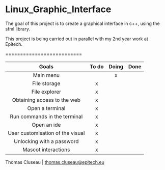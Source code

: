 # Linux_Graphic_Interface

The goal of this project is to create a graphical interface in c++, using the sfml library.

This project is being carried out in parallel with my 2nd year work at Epitech.

==========================

|              Goals                | To do | Doing | Done |
|:---------------------------------:|:-----:|:-----:|:----:|
| Main menu                         |       | x     |      |
| File storage                      | x     |       |      |
| File explorer                     | x     |       |      |
| Obtaining access to the web       | x     |       |      |
| Open a terminal                   | x     |       |      |
| Run commands in the terminal      | x     |       |      |
| Open an ide                       | x     |       |      |
| User customisation of the visual  | x     |       |      |
| Unlocking with a password         | x     |       |      |
| Mascot interactions               | x     |       |      |

Thomas Cluseau | 
thomas.cluseau@epitech.eu
